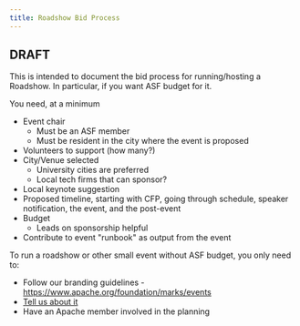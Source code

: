 ```yaml
---
title: Roadshow Bid Process
---
```


## DRAFT

This is intended to document the bid process for running/hosting a
Roadshow. In particular, if you want ASF budget for it.

You need, at a minimum

* Event chair
    * Must be an ASF member
    * Must be resident in the city where the event is proposed
* Volunteers to support (how many?)
* City/Venue selected
    * University cities are preferred
    * Local tech firms that can sponsor?
* Local keynote suggestion
* Proposed timeline, starting with CFP, going through schedule, speaker notification, the event, and the post-event
* Budget
    * Leads on sponsorship helpful
* Contribute to event "runbook" as output from the event


To run a roadshow or other small event without ASF budget, you only need to:

* Follow our branding guidelines - https://www.apache.org/foundation/marks/events
* [Tell us about it](mailto:planners@apachecon.com)
* Have an Apache member involved in the planning 

